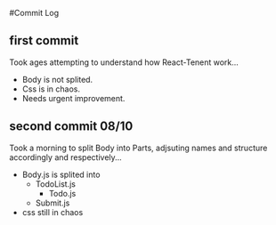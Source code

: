 #Commit Log

## first commit

Took ages attempting to understand how React-Tenent work...

- Body is not splited.
- Css is in chaos.
- Needs urgent improvement.

## second commit 08/10

Took a morning to split Body into Parts, adjsuting names and structure accordingly and respectively...

- Body.js is splited into
  - TodoList.js
    - Todo.js
  - Submit.js
- css still in chaos
